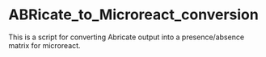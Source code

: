 # ABRicate_to_Microreact_conversion
This is a script for converting Abricate output into a presence/absence matrix for microreact.
